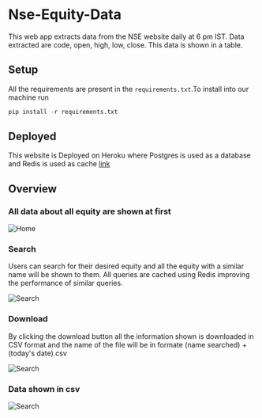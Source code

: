 # Nse-Equity-Data

This web app extracts data from the NSE website daily at 6 pm IST. Data extracted are code, open, high, low, close. This data is shown in a table.

## Setup
All the requirements are present in the ```requirements.txt```.To install into our machine run
```Python
pip install -r requirements.txt
```

## Deployed 

This website is Deployed on Heroku where Postgres is used as a database and Redis is used as cache [link](https://nse-data-info.herokuapp.com/)

## Overview

### All data about all equity are shown at first
![Home](https://github.com/tanmayks1999/Nse-Equity-Data/blob/main/Screenshots/home.png?raw=true)

### Search
Users can search for their desired equity and all the equity with a similar name will be shown to them. All queries are cached using Redis improving the performance of similar queries.

![Search](https://github.com/tanmayks1999/Nse-Equity-Data/blob/main/Screenshots/search.png?raw=true)

### Download
By clicking the download button all the information shown is downloaded in CSV format and the name of the file will be in formate (name searched) + (today's date).csv

![Search](https://github.com/tanmayks1999/Nse-Equity-Data/blob/main/Screenshots/download.png?raw=true)

### Data shown in csv

![Search](https://github.com/tanmayks1999/Nse-Equity-Data/blob/main/Screenshots/csv.png?raw=true)
